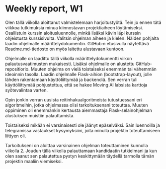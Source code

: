 # Weekly report, W1
Olen tällä viikolla aloittanut valmistelemaan harjoitustyötä. Tein jo ennen tätä viikkoa tutkimuksia minua kiinnostavan projektiaiheen löytämiseksi. Osallistuin kurssin aloitusluennolle, minkä lisäksi kävin läpi kurssin ohjeistusta kurssisivulta. Valitsin ohjelman aiheen ja kielen. Näiden pohjalta laadin ohjelmalle määrittelydokumentin. GitHub:n etusivulla näytettävä Readme.md-tiedosto on myös laitettu alustavaan kuntoon.

Ohjelmalle on laadittu tällä viikolla määrittelydokumentti viikon palautusvaatimusten mukaisesti. Lisäksi ohjelmalle on alustettu GitHub-repositiorio. 
Muuten ohjelma on vielä toistaiseksi enemmän tai vähemmän ideoinnin tasolla. Laadin ohjelmalle Flask-aihion (bootstrap-layout), jolle lähden rakentamaan käyttöliittymää ja backendiä. Sen verran tuli käyttöliittymää pohjustettua, että se hakee Moving AI labsista karttoja syötevalintaa varten.

Opin jonkin verran uusista reitinhakualgoritmeista tutustuessani eri algoritmeihin, jotka ohjelmassa olisi tarkoituksenani toteuttaa. Muuten oppiminen oli enemmänkin kertausta aiemmastaja Flask-selainohjelman alustuksen muistiin palauttamista.

Toistaiseksi mikään ei varsinaisesti ole jäänyt epäselväksi. Sain luennoilla ja telegramissa vastaukset kysymyksiini, joita minulla projektin toteuttamiseen liittyen oli. 

Tarkoitukseni on aloittaa varsinainen ohjelman toteuttaminen kunnolla viikolla 2. Joudun tällä viikolla palauttamaan kandidaatin tutkielmani ja kun olen saanut sen palautettua pystyn keskittymään täydellä tarmolla tämän projektin maaliin viemiseksi.